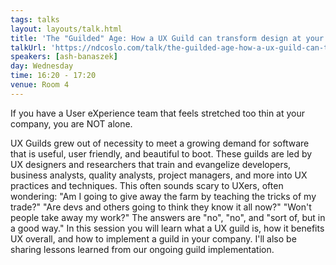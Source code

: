 ```yaml
---
tags: talks
layout: layouts/talk.html
title: 'The "Guilded" Age: How a UX Guild can transform design at your company'
talkUrl: 'https://ndcoslo.com/talk/the-guilded-age-how-a-ux-guild-can-transform-design-at-your-company/'
speakers: [ash-banaszek]
day: Wednesday
time: 16:20 - 17:20
venue: Room 4
---
```

If you have a User eXperience team that feels stretched too thin at your company, you are NOT alone.


UX Guilds grew out of necessity to meet a growing demand for software that is useful, user friendly, and beautiful to boot. These guilds are led by UX designers and researchers that train and evangelize developers, business analysts, quality analysts, project managers, and more into UX practices and techniques. This often sounds scary to UXers, often wondering: "Am I going to give away the farm by teaching the tricks of my trade?" "Are devs and others going to think they know it all now?" "Won't people take away my work?"
The answers are "no", "no", and "sort of, but in a good way." In this session you will learn what a UX guild is, how it benefits UX overall, and how to implement a guild in your company. I'll also be sharing lessons learned from our ongoing guild implementation.
